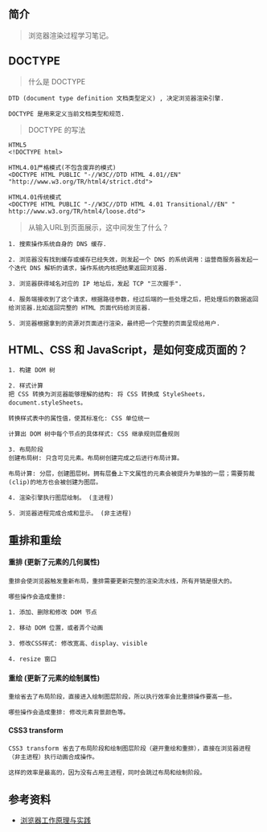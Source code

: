## 简介

> 浏览器渲染过程学习笔记。

## DOCTYPE

> 什么是 DOCTYPE

```text
DTD (document type definition 文档类型定义) , 决定浏览器渲染引擎.

DOCTYPE 是用来定义当前文档类型和规范.
```

> DOCTYPE 的写法

```text
HTML5
<!DOCTYPE html>

HTML4.01严格模式(不包含废弃的模式)
<DOCTYPE HTML PUBLIC "-//W3C//DTD HTML 4.01//EN" "http://www.w3.org/TR/html4/strict.dtd">

HTML4.01传统模式
<DOCTYPE HTML PUBLIC "-//W3C//DTD HTML 4.01 Transitional//EN" " http://www.w3.org/TR/html4/loose.dtd">
```

> 从输入URL到页面展示，这中间发生了什么？

```text
1. 搜索操作系统自身的 DNS 缓存.

2. 浏览器没有找到缓存或缓存已经失效，则发起一个 DNS 的系统调用：运营商服务器发起一个迭代 DNS 解析的请求，操作系统内核把结果返回浏览器.

3. 浏览器获得域名对应的 IP 地址后，发起 TCP "三次握手".

4. 服务端接收到了这个请求，根据路径参数，经过后端的一些处理之后，把处理后的数据返回给浏览器.比如返回完整的 HTML 页面代码给浏览器.

5. 浏览器根据拿到的资源对页面进行渲染，最终把一个完整的页面呈现给用户.
```

## HTML、CSS 和 JavaScript，是如何变成页面的？

```text
1. 构建 DOM 树

2. 样式计算
把 CSS 转换为浏览器能够理解的结构: 将 CSS 转换成 StyleSheets，document.styleSheets。

转换样式表中的属性值，使其标准化: CSS 单位统一

计算出 DOM 树中每个节点的具体样式: CSS 继承规则层叠规则

3. 布局阶段
创建布局树: 只含可见元素。布局树创建完成之后进行布局计算。

布局计算: 分层，创建图层树。拥有层叠上下文属性的元素会被提升为单独的一层；需要剪裁(clip)的地方也会被创建为图层。

4. 渲染引擎执行图层绘制。 (主进程)

5. 浏览器进程完成合成和显示。 (非主进程)
```

## 重排和重绘

#### 重排 (更新了元素的几何属性)

```
重排会使浏览器触发重新布局，重排需要更新完整的渲染流水线，所有开销是很大的。

哪些操作会造成重排: 

1. 添加、删除和修改 DOM 节点

2. 移动 DOM 位置，或者弄个动画

3. 修改CSS样式: 修改宽高、display、visible

4. resize 窗口
```

#### 重绘 (更新了元素的绘制属性)

```
重绘省去了布局阶段，直接进入绘制图层阶段，所以执行效率会比重排操作要高一些。

哪些操作会造成重排: 修改元素背景颜色等。
```

#### CSS3 transform

```
CSS3 transform 省去了布局阶段和绘制图层阶段（避开重绘和重排），直接在浏览器进程（非主进程）执行动画合成操作。

这样的效率是最高的，因为没有占用主进程，同时会跳过布局和绘制阶段。
```

## 参考资料

- [浏览器工作原理与实践](https://time.geekbang.org/column/intro/100033601)

